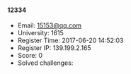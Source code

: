 #### 12334  

* Email: 15153@qq.com  
* University: 1615  
* Register Time: 2017-06-20 14:52:03  
* Register IP: 139.199.2.165  
* Score: 0  
* Solved challenges: 
